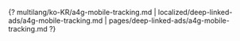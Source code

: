 {? multilang/ko-KR/a4g-mobile-tracking.md | localized/deep-linked-ads/a4g-mobile-tracking.md | pages/deep-linked-ads/a4g-mobile-tracking.md ?}
